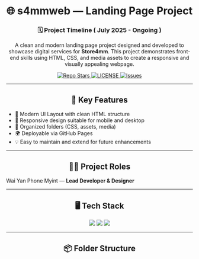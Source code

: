 
<h1 align="center">🌐 s4mmweb — Landing Page Project</h1>

<h3 align="center">🗓 Project Timeline ( July 2025 - Ongoing )</h3>

<p align="center">
  A clean and modern landing page project designed and developed to showcase digital services for <strong>Store4mm</strong>. This project demonstrates front-end skills using HTML, CSS, and media assets to create a responsive and visually appealing webpage.
</p>

<p align="center">
  <a href="https://github.com/WaiYanPhoneMyint/s4mmweb">
    <img alt="Repo Stars" src="https://img.shields.io/github/stars/WaiYanPhoneMyint/s4mmweb?style=flat-square" />
  </a>
  <a href="https://github.com/WaiYanPhoneMyint/s4mmweb/blob/main/LICENSE">
    <img alt="LICENSE" src="https://img.shields.io/github/license/WaiYanPhoneMyint/s4mmweb.svg?style=flat-square" />
  </a>
  <a href="https://github.com/WaiYanPhoneMyint/s4mmweb/issues">
    <img alt="Issues" src="https://img.shields.io/github/issues/WaiYanPhoneMyint/s4mmweb?color=orange&style=flat-square" />
  </a>
</p>

---

<h2 align="center">🚀 Key Features</h2>

<ul>
  <li>🎨 Modern UI Layout with clean HTML structure</li>
  <li>📱 Responsive design suitable for mobile and desktop</li>
  <li>📂 Organized folders (CSS, assets, media)</li>
  <li>🌍 Deployable via GitHub Pages</li>
  <li>💡 Easy to maintain and extend for future enhancements</li>
</ul>

---

<h2 align="center">👨‍💻 Project Roles</h2>

<ul style="list-style-type: none; padding: 0;">
  <li>Wai Yan Phone Myint — <strong>Lead Developer & Designer</strong></li>
</ul>

---

<h2 align="center">🖥 Tech Stack</h2>

<p align="center">
  <img src="https://img.shields.io/badge/HTML5-%23E34F26.svg?style=for-the-badge&logo=html5&logoColor=white"/>
  <img src="https://img.shields.io/badge/CSS3-%231572B6.svg?style=for-the-badge&logo=css3&logoColor=white"/>
  <img src="https://img.shields.io/badge/GitHub_Pages-%23323E48.svg?style=for-the-badge&logo=github&logoColor=white"/>
</p>

---

<h2 align="center">📦 Folder Structure</h2>

